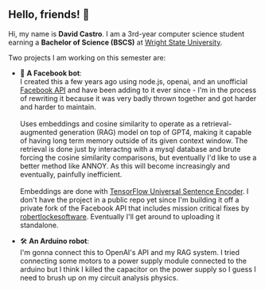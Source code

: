 ## Hello, friends! 👋

Hi, my name is **David Castro**. I am a 3rd-year computer science student earning a **Bachelor of Science (BSCS)** at [Wright State University](https://www.wright.edu).

Two projects I am working on this semester are:

- 🤖 **A Facebook bot**:<br>I created this a few years ago using node.js, openai, and an unofficial [Facebook API](https://github.com/Schmavery/facebook-chat-api) and have been adding to it ever since - I'm in the process of rewriting it because it was very badly thrown together and got harder and harder to maintain.<br><br>Uses embeddings and cosine similarity to operate as a retrieval-augmented generation (RAG) model on top of GPT4, making it capable of having long term memory outside of its given context window. The retrieval is done just by interactng with a mysql database and brute forcing the cosine similarity comparisons, but eventually I'd like to use a better method like ANNOY. As this will become increasingly and eventually, painfully inefficient.<br><br>Embeddings are done with [TensorFlow Universal Sentence Encoder](https://github.com/tensorflow/tfjs-models/tree/master/universal-sentence-encoder). I don't have the project in a public repo yet since I'm building it off a private fork of the Facebook API that includes mission critical fixes by [robertlockesoftware](https://github.com/robertlockesoftware). Eventually I'll get around to uploading it standalone.

- 🛠️ **An Arduino robot**:<br>I'm gonna connect this to OpenAI's API and my RAG system. I tried connecting some motors to a power supply module connected to the arduino but I think I killed the capacitor on the power supply so I guess I need to brush up on my circuit analysis physics.
